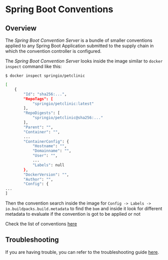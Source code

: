 # Spring Boot Conventions <!-- omit in toc -->

## Overview

The _Spring Boot Convention Server_ is a bundle of smaller conventions applied to any Spring Boot Application submitted to the supply chain in which the convention controller is configured.

The _Spring Boot Convention Server_ looks inside the image similar to `docker inspect` command like this:

`$ docker inspect springio/petclinic`

```bash
[
    {
        "Id": "sha256:...",
        "RepoTags": [
            "springio/petclinic:latest"
        ],
        "RepoDigests": [
            "springio/petclinic@sha256:..."
        ],
        "Parent": "",
        "Container": "",
        ...
        "ContainerConfig": {
            "Hostname": "",
            "Domainname": "",
            "User": "",
            ...
            "Labels": null
        },
        "DockerVersion": "",
        "Author": "",
        "Config": {
...
]
```

Then the convention search inside the image for `Config -> Labels -> io.buildpacks.build.metadata` to find the `bom` and inside it look for different metadata to evaluate if the convention is got to be applied or not

Check the list of conventions [here](reference/CONVENTIONS.md)

## Troubleshooting

If you are having trouble, you can refer to the troubleshooting guide [here](./troubleshooting.md).